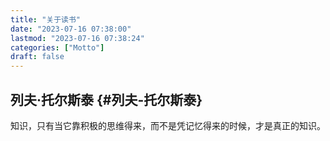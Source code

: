 ```yaml
---
title: "关于读书"
date: "2023-07-16 07:38:00"
lastmod: "2023-07-16 07:38:24"
categories: ["Motto"]
draft: false
---
```


## 列夫·托尔斯泰 {#列夫-托尔斯泰}

知识，只有当它靠积极的思维得来，而不是凭记忆得来的时候，才是真正的知识。